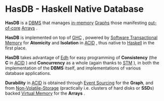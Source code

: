 # HasDB - Haskell Native Database

**HasDB** is a
[DBMS](https://en.wikipedia.org/wiki/Database#Database_management_system)
that manages
[in-memory](https://en.wikipedia.org/wiki/In-memory_database)
[Graphs](https://en.wikipedia.org/wiki/Graph_database)
those manifesting
[out-of-core](https://en.wikipedia.org/wiki/Out-of-core)
[Arrays](https://en.wikipedia.org/wiki/Array_DBMS)
.

**HasDB** is implemented on top of
[GHC](https://www.haskell.org/ghc/)
, powered by
[Software Transactional Memory](http://hackage.haskell.org/package/stm)
for **Atomicity** and **Isolation** in
[ACID](https://en.wikipedia.org/wiki/ACID)
, thus native to
[Haskell](https://haskell.org)
in the first place.

**HasDB** takes advantage of
[Edh](https://github.com/e-wrks/edh)
for easy programming of **Consistency** (the **C** in
[ACID](https://en.wikipedia.org/wiki/ACID)
) and **Concurrency** as a whole (again thanks to
[STM](http://hackage.haskell.org/package/stm)
),
in both the implementation of the **DBMS** itself, and implementations
of various database applications.

**Durability** in
[ACID](https://en.wikipedia.org/wiki/ACID)
is obtained through
[Event Sourcing](https://martinfowler.com/eaaDev/EventSourcing.html)
for the **Graph**, and from
[Non-Volatile-Storage](https://en.wikipedia.org/wiki/non-volatile)
(practically i.e. clusters of hard disks or **SSD**s) backed
[Virtual Memory](http://en.wikipedia.org/wiki/Virtual_memory)
for the **Arrays** .
